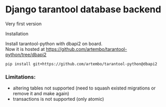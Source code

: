 # Django tarantool database backend
Very first version

Installation

Install tarantool-python with dbapi2 on board.  
Now it is hosted at https://github.com/artembo/tarantool-python/tree/dbapi2 

```
pip install git+https://github.com/artembo/tarantool-python@dbapi2 
```

### Limitations:

- altering tables not supported (need to squash existed migrations or remove it and make again)
- transactions is not supported (only atomic)


